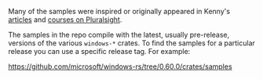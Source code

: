 Many of the samples were inspired or originally appeared in Kenny's [articles](https://kennykerr.ca/articles/) and [courses on Pluralsight](https://kennykerr.ca/courses/). 

The samples in the repo compile with the latest, usually pre-release, versions of the various `windows-*` crates.
To find the samples for a particular release you can use a specific release tag. For example:

https://github.com/microsoft/windows-rs/tree/0.60.0/crates/samples
